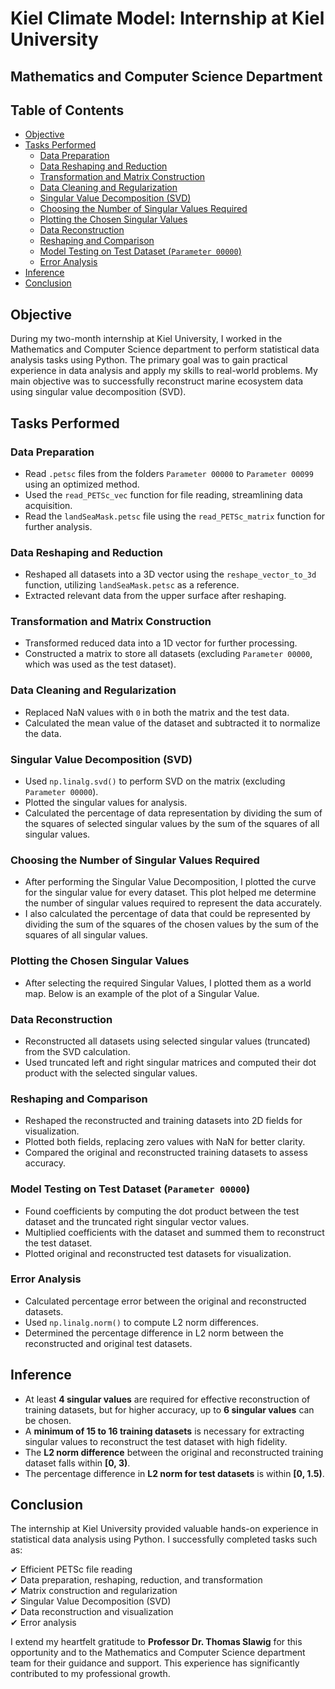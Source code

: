 # Kiel Climate Model: Internship at Kiel University

## Mathematics and Computer Science Department

## Table of Contents

- [Objective](#Objective)
- [Tasks Performed](#Tasks-Performed)
  - [Data Preparation](#Data-Preparation)
  - [Data Reshaping and Reduction](#Data-Reshaping-and-Reduction)
  - [Transformation and Matrix Construction](#Transformation-and-Matrix-Construction)
  - [Data Cleaning and Regularization](#Data-Cleaning-and-Regularization)
  - [Singular Value Decomposition (SVD)](#Singular-Value-Decomposition-(SVD))
  - [Choosing the Number of Singular Values Required](#Choosing-the-Number-of-Singular-Values-Required)
  - [Plotting the Chosen Singular Values](#Plotting-the-Chosen-Singular-Values)
  - [Data Reconstruction](#Data-Reconstruction)
  - [Reshaping and Comparison](#Reshaping-and-Comparison)
  - [Model Testing on Test Dataset (`Parameter 00000`)](#Model-Testing-on-Test-Dataset-(`Parameter-00000`))
  - [Error Analysis](#Error-Analysis)
- [Inference](#Inference)
- [Conclusion](#Conclusion)


## Objective

During my two-month internship at Kiel University, I worked in the Mathematics and Computer Science department to perform statistical data analysis tasks using Python. The primary goal was to gain practical experience in data analysis and apply my skills to real-world problems. My main objective was to successfully reconstruct marine ecosystem data using singular value decomposition (SVD).

## Tasks Performed

### Data Preparation
- Read `.petsc` files from the folders `Parameter 00000` to `Parameter 00099` using an optimized method.
- Used the `read_PETSc_vec` function for file reading, streamlining data acquisition.
- Read the `landSeaMask.petsc` file using the `read_PETSc_matrix` function for further analysis.

### Data Reshaping and Reduction
- Reshaped all datasets into a 3D vector using the `reshape_vector_to_3d` function, utilizing `landSeaMask.petsc` as a reference.
- Extracted relevant data from the upper surface after reshaping.

### Transformation and Matrix Construction
- Transformed reduced data into a 1D vector for further processing.
- Constructed a matrix to store all datasets (excluding `Parameter 00000`, which was used as the test dataset).

### Data Cleaning and Regularization
- Replaced NaN values with `0` in both the matrix and the test data.
- Calculated the mean value of the dataset and subtracted it to normalize the data.

### Singular Value Decomposition (SVD)
- Used `np.linalg.svd()` to perform SVD on the matrix (excluding `Parameter 00000`).
- Plotted the singular values for analysis.
- Calculated the percentage of data representation by dividing the sum of the squares of selected singular values by the sum of the squares of all singular values.

### Choosing the Number of Singular Values Required
- After performing the Singular Value Decomposition, I plotted the curve for the singular value for every dataset. This plot helped me determine the number of singular values required to represent the data accurately.
- I also calculated the percentage of data that could be represented by dividing the sum of the squares of the chosen values by the sum of the squares of all singular values.

### Plotting the Chosen Singular Values
- After selecting the required Singular Values, I plotted them as a world map. Below is an example of the plot of a Singular Value.

### Data Reconstruction
- Reconstructed all datasets using selected singular values (truncated) from the SVD calculation.
- Used truncated left and right singular matrices and computed their dot product with the selected singular values.

### Reshaping and Comparison
- Reshaped the reconstructed and training datasets into 2D fields for visualization.
- Plotted both fields, replacing zero values with NaN for better clarity.
- Compared the original and reconstructed training datasets to assess accuracy.

### Model Testing on Test Dataset (`Parameter 00000`)
- Found coefficients by computing the dot product between the test dataset and the truncated right singular vector values.
- Multiplied coefficients with the dataset and summed them to reconstruct the test dataset.
- Plotted original and reconstructed test datasets for visualization.

### Error Analysis
- Calculated percentage error between the original and reconstructed datasets.
- Used `np.linalg.norm()` to compute L2 norm differences.
- Determined the percentage difference in L2 norm between the reconstructed and original test datasets.

## Inference
- At least **4 singular values** are required for effective reconstruction of training datasets, but for higher accuracy, up to **6 singular values** can be chosen.
- A **minimum of 15 to 16 training datasets** is necessary for extracting singular values to reconstruct the test dataset with high fidelity.
- The **L2 norm difference** between the original and reconstructed training dataset falls within **[0, 3)**.
- The percentage difference in **L2 norm for test datasets** is within **[0, 1.5)**.

## Conclusion

The internship at Kiel University provided valuable hands-on experience in statistical data analysis using Python. I successfully completed tasks such as:

✔ Efficient PETSc file reading  
✔ Data preparation, reshaping, reduction, and transformation  
✔ Matrix construction and regularization  
✔ Singular Value Decomposition (SVD)  
✔ Data reconstruction and visualization  
✔ Error analysis  

I extend my heartfelt gratitude to **Professor Dr. Thomas Slawig** for this opportunity and to the Mathematics and Computer Science department team for their guidance and support. This experience has significantly contributed to my professional growth.
